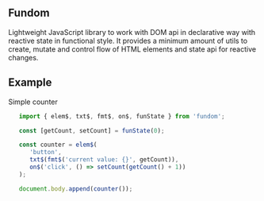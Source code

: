 ## Fundom

Lightweight JavaScript library to work with DOM api in declarative way with reactive state in functional style.
It provides a minimum amount of utils to create, mutate and control flow of HTML elements and state api for reactive changes.

## Example

Simple counter
```typescript
   import { elem$, txt$, fmt$, on$, funState } from 'fundom';

   const [getCount, setCount] = funState(0);

   const counter = elem$(
      'button',
      txt$(fmt$('current value: {}', getCount)),
      on$('click', () => setCount(getCount() + 1))
   );

   document.body.append(counter());
```